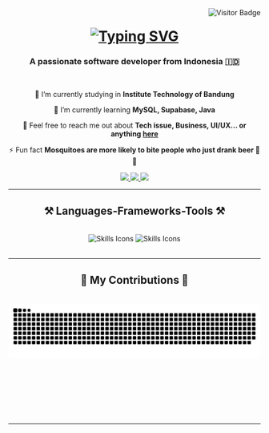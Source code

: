 <img align="right" src="https://visitor-badge.laobi.icu/badge?page_id=salesp07.salesp07" alt="Visitor Badge" />

<h1 align="center">
    <a href="https://git.io/typing-svg"><img src="https://readme-typing-svg.herokuapp.com?font=Montserrat&weight=700&size=24&pause=1000&color=9D67F7&center=true&vCenter=true&width=435&lines=Mishael+Gilland;Welcome+to+my+Profile!" alt="Typing SVG" /></a>
</h1>

<h3 align="center">A passionate software developer from Indonesia 🇮🇩</h3>

<br/>

<div align="center">
 
 🔭 I’m currently studying in **Institute Technology of Bandung**
 
 🌱 I’m currently learning **MySQL, Supabase, Java**

💬 Feel free to reach me out about **Tech issue, Business, UI/UX... or anything [here](https://github.com/salesp07/soyuzn/issues)**

⚡ Fun fact **Mosquitoes are more likely to bite people who just drank beer 🍺🦟**

 </div>
 
<div align="center"> 
  <a href="mailto:mishaelgilland@gmail.com">
    <img src="https://img.shields.io/badge/Gmail-333333?style=for-the-badge&logo=gmail&logoColor=red" />
  </a>
  <a href="https://linkedin.com/in/mishaelgilland" target="_blank">
    <img src="https://img.shields.io/badge/LinkedIn-0077B5?style=for-the-badge&logo=linkedin&logoColor=white" target="_blank" />
  </a>
  <a href="https://soyuzn.github.io" target="_blank">
     <img src="https://img.shields.io/badge/Portfolio-FF5722?style=for-the-badge&logo=todoist&logoColor=white" target="_blank" /> <!-- sqlite, safari, google-chrome are other good icon options -->
  </a>
</div>      

 <hr/>
 
<h2 align="center">⚒️ Languages-Frameworks-Tools ⚒️</h2>
<br/>
<div align="center">
    <img src="https://skillicons.dev/icons?i=react,bootstrap,html,vscode,github,figma,git" alt="Skills Icons" />
    <img src="https://skillicons.dev/icons?i=python,javascript,typescript,c,java,mysql" alt="Skills Icons" /><br>
</div>

<br/>
<hr/>

<div align="center">
  <h2>🐍 My Contributions 🐍</h2>
  <br>
  <img alt="snake eating my contributions" src="https://raw.githubusercontent.com/salesp07/salesp07/output/github-contribution-grid-snake.svg" />
  
  <br/><br/><br/>
</div>

<br/><br/>

<hr/>

<br/>
